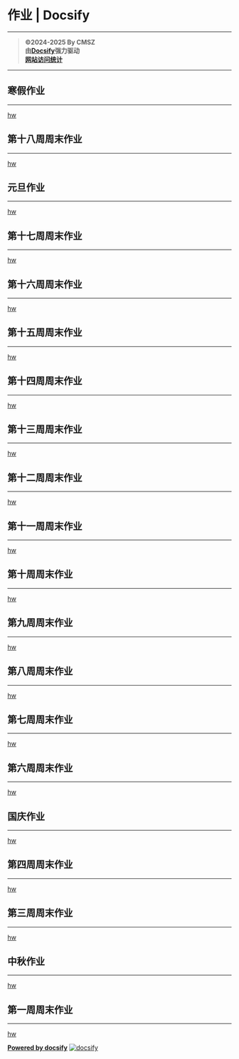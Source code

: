 ﻿<h1> 作业 | Docsify </h1>

-----
> **©2024-2025 By CMSZ**  
> **由[Docsify](https://docsify.js.org/)强力驱动**  
> [**网站访问统计**](https://umami.acmsz.top/share/ujwRB7ggcm8Ekj7V/hw.acmsz.top)

-----
## 寒假作业 ##
-----
[hw](../hw/19.md ':include')
## 第十八周周末作业 ##
-----
[hw](../hw/18.md ':include')
## 元旦作业 ##
-----
[hw](../hw/new.md ':include')
## 第十七周周末作业 ##
-----
[hw](../hw/17.md ':include')
## 第十六周周末作业 ##
-----
[hw](../hw/16.md ':include')
## 第十五周周末作业 ##
-----
[hw](../hw/15.md ':include')
## 第十四周周末作业 ##
-----
[hw](../hw/14.md ':include')
## 第十三周周末作业 ##
-----
[hw](../hw/13.md ':include')
## 第十二周周末作业 ##
-----
[hw](../hw/12.md ':include')
## 第十一周周末作业 ##
-----
[hw](../hw/11.md ':include')
## 第十周周末作业 ##
-----
[hw](../hw/10.md ':include')
## 第九周周末作业 ##
-----
[hw](../hw/9.md ':include')
## 第八周周末作业 ##
-----
[hw](../hw/8.md ':include')
## 第七周周末作业 ##
-----
[hw](../hw/7.md ':include')
## 第六周周末作业 ##
-----
[hw](../hw/6.md ':include')
## 国庆作业 ##
-----
[hw](../hw/5.md ':include')
## 第四周周末作业 ##
-----
[hw](../hw/4.md ':include')
## 第三周周末作业 ##
-----
[hw](../hw/3.md ':include')
## 中秋作业 ##
-----
[hw](../hw/2.md ':include')
## 第一周周末作业 ##
-----
[hw](../hw/1.md ':include')


[**Powered by docsify**](https://docsify.js.org)
[![docsify](https://img.shields.io/github/v/tag/docsifyjs/docsify?label=docsify)](https://docsify.js.org/)
